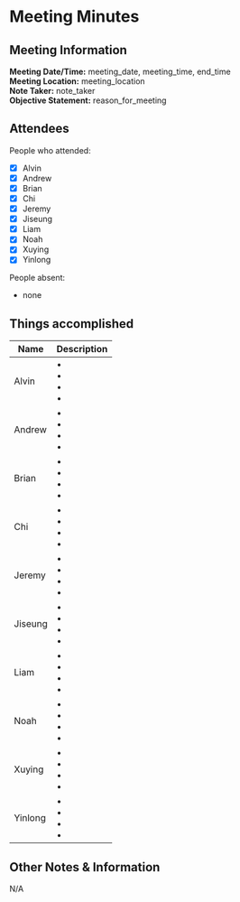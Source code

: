 # Meeting Minutes
## Meeting Information
**Meeting Date/Time:** meeting_date, meeting_time, end_time   
**Meeting Location:** meeting_location   
**Note Taker:** note_taker  
**Objective Statement:** reason_for_meeting  

## Attendees
People who attended:
- [x] Alvin
- [x] Andrew
- [x] Brian
- [x] Chi
- [x] Jeremy
- [x] Jiseung
- [x] Liam
- [x] Noah
- [x] Xuying
- [x] Yinlong

People absent:
- none

## Things accomplished

| Name  | Description         |
|-------|---------------------|
| Alvin | • <br>• <br>• <br>• |
| Andrew | • <br>• <br>• <br>• |
| Brian | • <br>• <br>• <br>• |
| Chi | • <br>• <br>• <br>• |
| Jeremy | • <br>• <br>• <br>• |
| Jiseung | • <br>• <br>• <br>• |
| Liam | • <br>• <br>• <br>• |
| Noah | • <br>• <br>• <br>• |
| Xuying | • <br>• <br>• <br>• |
| Yinlong | • <br>• <br>• <br>• |




## Other Notes & Information
N/A
